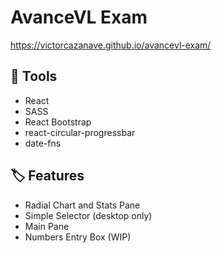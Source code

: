 # AvanceVL Exam

https://victorcazanave.github.io/avancevl-exam/

## 🔧 Tools

- React
- SASS
- React Bootstrap
- react-circular-progressbar
- date-fns

## 🏷️ Features

- Radial Chart and Stats Pane
- Simple Selector (desktop only)
- Main Pane
- Numbers Entry Box (WIP)
